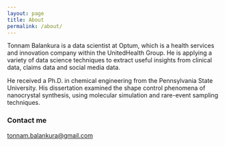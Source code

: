 ```yaml
---
layout: page
title: About
permalink: /about/
---
```


Tonnam Balankura is a data scientist at Optum, which is a health services and innovation company within the UnitedHealth Group.
He is applying a variety of data science techniques to extract useful insights from clinical data, claims data and social media data.

He received a Ph.D. in chemical engineering from the Pennsylvania State University.
His dissertation examined the shape control phenomena of nanocrystal synthesis, using molecular simulation and rare-event sampling techniques.

### Contact me

[tonnam.balankura@gmail.com](mailto:tonnam.balankura@gmail.com)